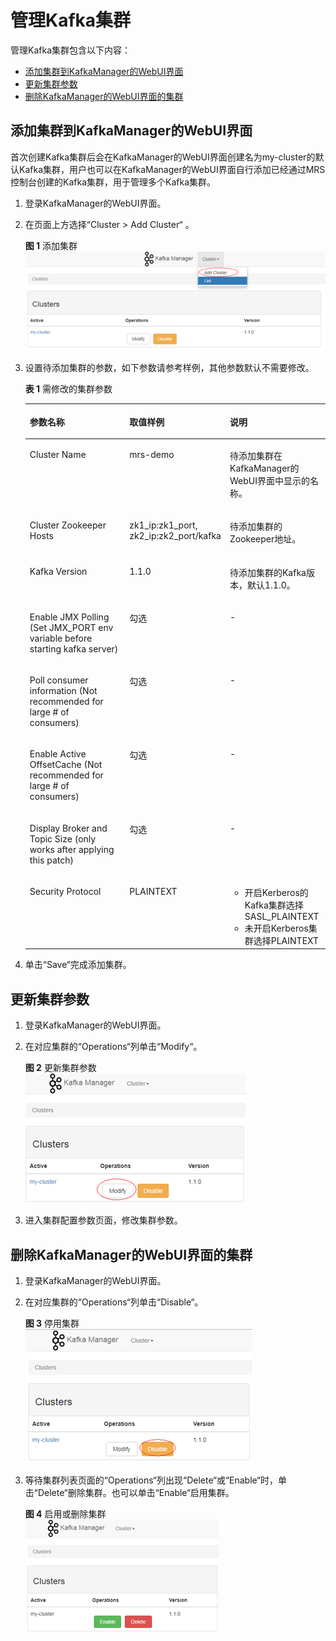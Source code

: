 # 管理Kafka集群<a name="ZH-CN_TOPIC_0173178429"></a>

管理Kafka集群包含以下内容：

-   [添加集群到KafkaManager的WebUI界面](#section8713185103014)
-   [更新集群参数](#section776745110472)
-   [删除KafkaManager的WebUI界面的集群](#section656918369521)

## 添加集群到KafkaManager的WebUI界面<a name="section8713185103014"></a>

首次创建Kafka集群后会在KafkaManager的WebUI界面创建名为my-cluster的默认Kafka集群，用户也可以在KafkaManager的WebUI界面自行添加已经通过MRS控制台创建的Kafka集群，用于管理多个Kafka集群。

1.  登录KafkaManager的WebUI界面。
2.  在页面上方选择“Cluster \> Add Cluster“  。

    **图 1**  添加集群<a name="fig06211347173620"></a>  
    ![](figures/添加集群.png "添加集群")

3.  设置待添加集群的参数，如下参数请参考样例，其他参数默认不需要修改。

    **表 1**  需修改的集群参数

    <a name="table19287112011164"></a>
    <table><thead align="left"><tr id="row142881620161613"><th class="cellrowborder" valign="top" width="33.33333333333333%" id="mcps1.2.4.1.1"><p id="p428832019167"><a name="p428832019167"></a><a name="p428832019167"></a>参数名称</p>
    </th>
    <th class="cellrowborder" valign="top" width="33.33333333333333%" id="mcps1.2.4.1.2"><p id="p1728811208167"><a name="p1728811208167"></a><a name="p1728811208167"></a>取值样例</p>
    </th>
    <th class="cellrowborder" valign="top" width="33.33333333333333%" id="mcps1.2.4.1.3"><p id="p16288152012163"><a name="p16288152012163"></a><a name="p16288152012163"></a>说明</p>
    </th>
    </tr>
    </thead>
    <tbody><tr id="row1328842018161"><td class="cellrowborder" valign="top" width="33.33333333333333%" headers="mcps1.2.4.1.1 "><p id="p112881820151615"><a name="p112881820151615"></a><a name="p112881820151615"></a>Cluster Name</p>
    </td>
    <td class="cellrowborder" valign="top" width="33.33333333333333%" headers="mcps1.2.4.1.2 "><p id="p15288820191616"><a name="p15288820191616"></a><a name="p15288820191616"></a>mrs-demo</p>
    </td>
    <td class="cellrowborder" valign="top" width="33.33333333333333%" headers="mcps1.2.4.1.3 "><p id="p4288192015161"><a name="p4288192015161"></a><a name="p4288192015161"></a>待添加集群在KafkaManager的WebUI界面中显示的名称。</p>
    </td>
    </tr>
    <tr id="row428816206164"><td class="cellrowborder" valign="top" width="33.33333333333333%" headers="mcps1.2.4.1.1 "><p id="p1528819204161"><a name="p1528819204161"></a><a name="p1528819204161"></a>Cluster Zookeeper Hosts</p>
    </td>
    <td class="cellrowborder" valign="top" width="33.33333333333333%" headers="mcps1.2.4.1.2 "><p id="p569618424174"><a name="p569618424174"></a><a name="p569618424174"></a>zk1_ip:zk1_port, zk2_ip:zk2_port/kafka</p>
    </td>
    <td class="cellrowborder" valign="top" width="33.33333333333333%" headers="mcps1.2.4.1.3 "><p id="p62881220171610"><a name="p62881220171610"></a><a name="p62881220171610"></a>待添加集群的Zookeeper地址。</p>
    </td>
    </tr>
    <tr id="row192882020131615"><td class="cellrowborder" valign="top" width="33.33333333333333%" headers="mcps1.2.4.1.1 "><p id="p2288520111616"><a name="p2288520111616"></a><a name="p2288520111616"></a>Kafka Version</p>
    </td>
    <td class="cellrowborder" valign="top" width="33.33333333333333%" headers="mcps1.2.4.1.2 "><p id="p1128892081611"><a name="p1128892081611"></a><a name="p1128892081611"></a>1.1.0</p>
    </td>
    <td class="cellrowborder" valign="top" width="33.33333333333333%" headers="mcps1.2.4.1.3 "><p id="p072102521813"><a name="p072102521813"></a><a name="p072102521813"></a>待添加集群的Kafka版本，默认1.1.0。</p>
    </td>
    </tr>
    <tr id="row1225617469305"><td class="cellrowborder" valign="top" width="33.33333333333333%" headers="mcps1.2.4.1.1 "><p id="p102561146143014"><a name="p102561146143014"></a><a name="p102561146143014"></a>Enable JMX Polling (Set JMX_PORT env variable before starting kafka server)</p>
    </td>
    <td class="cellrowborder" valign="top" width="33.33333333333333%" headers="mcps1.2.4.1.2 "><p id="p0256546113015"><a name="p0256546113015"></a><a name="p0256546113015"></a>勾选</p>
    </td>
    <td class="cellrowborder" valign="top" width="33.33333333333333%" headers="mcps1.2.4.1.3 "><p id="p14256134613010"><a name="p14256134613010"></a><a name="p14256134613010"></a>-</p>
    </td>
    </tr>
    <tr id="row162881620111612"><td class="cellrowborder" valign="top" width="33.33333333333333%" headers="mcps1.2.4.1.1 "><p id="p034693182215"><a name="p034693182215"></a><a name="p034693182215"></a>Poll consumer information (Not recommended for large # of consumers)</p>
    </td>
    <td class="cellrowborder" valign="top" width="33.33333333333333%" headers="mcps1.2.4.1.2 "><p id="p144891512219"><a name="p144891512219"></a><a name="p144891512219"></a>勾选</p>
    </td>
    <td class="cellrowborder" valign="top" width="33.33333333333333%" headers="mcps1.2.4.1.3 "><p id="p19289720161616"><a name="p19289720161616"></a><a name="p19289720161616"></a>-</p>
    </td>
    </tr>
    <tr id="row228922016166"><td class="cellrowborder" valign="top" width="33.33333333333333%" headers="mcps1.2.4.1.1 "><p id="p634693202212"><a name="p634693202212"></a><a name="p634693202212"></a>Enable Active OffsetCache (Not recommended for large # of consumers)</p>
    </td>
    <td class="cellrowborder" valign="top" width="33.33333333333333%" headers="mcps1.2.4.1.2 "><p id="p1048715519225"><a name="p1048715519225"></a><a name="p1048715519225"></a>勾选</p>
    </td>
    <td class="cellrowborder" valign="top" width="33.33333333333333%" headers="mcps1.2.4.1.3 "><p id="p14289182017162"><a name="p14289182017162"></a><a name="p14289182017162"></a>-</p>
    </td>
    </tr>
    <tr id="row79341058112113"><td class="cellrowborder" valign="top" width="33.33333333333333%" headers="mcps1.2.4.1.1 "><p id="p14935115817216"><a name="p14935115817216"></a><a name="p14935115817216"></a>Display Broker and Topic Size (only works after applying this patch)</p>
    </td>
    <td class="cellrowborder" valign="top" width="33.33333333333333%" headers="mcps1.2.4.1.2 "><p id="p10935458102110"><a name="p10935458102110"></a><a name="p10935458102110"></a>勾选</p>
    </td>
    <td class="cellrowborder" valign="top" width="33.33333333333333%" headers="mcps1.2.4.1.3 "><p id="p1693585822118"><a name="p1693585822118"></a><a name="p1693585822118"></a>-</p>
    </td>
    </tr>
    <tr id="row201616212229"><td class="cellrowborder" valign="top" width="33.33333333333333%" headers="mcps1.2.4.1.1 "><p id="p10288182011169"><a name="p10288182011169"></a><a name="p10288182011169"></a>Security Protocol</p>
    </td>
    <td class="cellrowborder" valign="top" width="33.33333333333333%" headers="mcps1.2.4.1.2 "><p id="p162881620171616"><a name="p162881620171616"></a><a name="p162881620171616"></a>PLAINTEXT</p>
    </td>
    <td class="cellrowborder" valign="top" width="33.33333333333333%" headers="mcps1.2.4.1.3 "><a name="ul1533223923116"></a><a name="ul1533223923116"></a><ul id="ul1533223923116"><li>开启Kerberos的Kafka集群选择SASL_PLAINTEXT</li><li>未开启Kerberos集群选择PLAINTEXT</li></ul>
    </td>
    </tr>
    </tbody>
    </table>

4.  单击“Save“完成添加集群。

## 更新集群参数<a name="section776745110472"></a>

1.  登录KafkaManager的WebUI界面。
2.  在对应集群的“Operations“列单击“Modify“。

    **图 2**  更新集群参数<a name="fig6644193915811"></a>  
    ![](figures/更新集群参数.png "更新集群参数")

3.  进入集群配置参数页面，修改集群参数。

## 删除KafkaManager的WebUI界面的集群<a name="section656918369521"></a>

1.  登录KafkaManager的WebUI界面。
2.  在对应集群的“Operations“列单击“Disable“。

    **图 3**  停用集群<a name="fig148908447119"></a>  
    ![](figures/停用集群.png "停用集群")

3.  等待集群列表页面的“Operations“列出现“Delete“或“Enable“时，单击“Delete“删除集群。也可以单击“Enable“启用集群。

    **图 4**  启用或删除集群<a name="fig1388733119417"></a>  
    ![](figures/启用或删除集群.png "启用或删除集群")


